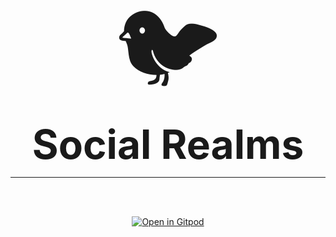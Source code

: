 <div style="display:flex;flex-direction:column;flex-gap:0;justify-content:center;align-items:center">
<p style="font-size: 10rem;margin-bottom:-70px">🐦</p>
<span style="font-size: 4rem;font-weight:bold;padding-top:25px">Social Realms</span>
</div>

<hr/>
<br/>
<br/>

<div align="center">

[![Open in Gitpod](https://gitpod.io/button/open-in-gitpod.svg)](https://gitpod.io/#https://github.com/404DAO/social-realms/tree/development)

</div>
